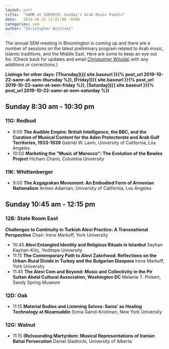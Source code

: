 ```yaml
---
layout: post
title:  "SAMR at SEM2019: Sunday's Arab Music Panels"
date:   2019-10-22 12:01:00 -0500
categories: sem
author: "Christopher Witulski"
---
```

The annual SEM meeting in Bloomington is coming up and there are a number of sessions on the latest preliminary program related to Arab music, Islamic traditions, and the Middle East. Here are some to keep an eye out for. (Check back for updates and email [Christopher Witulski](mailto:cwituls@bgsu.edu) with any additions or corrections.)

**Listings for other days: [Thursday]({{ site.baseurl }}{% post_url 2019-10-22-samr-at-sem-thursday %}), [Friday]({{ site.baseurl }}{% post_url 2019-10-22-samr-at-sem-friday %}), [Saturday]({{ site.baseurl }}{% post_url 2019-10-22-samr-at-sem-saturday %})**

## Sunday 8:30 am - 10:30 pm

### 11G: Redbud

* 9:00 **The Audible Empire: British Intelligence, the BBC, and the Curation of Musical Content for the Aden Protectorate and Arab Gulf Territories, 1933-1939** Gabriel W. Lavin, University of California, Los Angeles
* 10:00 **Marketing the "Music of Morocco": The Evolution of the Bowles Project** Hicham Chami, Columbia University

### 11K: Whittenberger

* 9:00 **The Azgagrakan Movement: An Embodied Form of Armenian Nationalism** Armen Adamian, University of California, Los Angeles

## Sunday 10:45 am - 12:15 pm

### 12B: State Room East

**Challenges to Continuity in Turkish Alevi Practice: A Transnational Perspective** Chair: Irene Markoff, York University

* 10:45 **Alevi Entangled Identity and Religious Rituals in Istanbul** Seyhan Kayhan-Kiliç, Yeditepe University
* 11:15 **The Contemporary Path to Alevi Zakirhood: Reflections on the Urban-Rural Divide in Turkey and the Bulgarian Diaspora** Irene Markoff, York University
* 11:45 **The Alevi Cem and Beyond: Music and Collectivity in the Pir Sultan Abdal Cultural Association, Washington DC** Melanie T. Pinkert, Sandy Spring Museum

### 12D: Oak

* 11:15 **Material Bodies and Listening Selves: Sama' as Healing Technology at Nizamuddin** Sonia Gaind-Krishnan, New York University

### 12G: Walnut

* 11:15 **(Re)sounding Martyrdom: Musical Representations of Iranian Bahai Persecution** Daniel Stadnicki, University of Alberta
